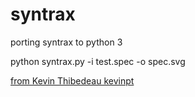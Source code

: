 # syntrax
porting syntrax to python 3

python syntrax.py -i test.spec -o spec.svg

[from  Kevin Thibedeau kevinpt](https://github.com/kevinpt/syntrax.git)

